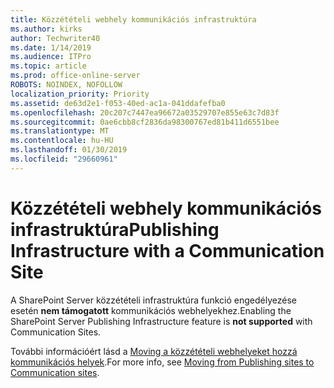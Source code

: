 ```yaml
---
title: Közzétételi webhely kommunikációs infrastruktúra
ms.author: kirks
author: Techwriter40
ms.date: 1/14/2019
ms.audience: ITPro
ms.topic: article
ms.prod: office-online-server
ROBOTS: NOINDEX, NOFOLLOW
localization_priority: Priority
ms.assetid: de63d2e1-f053-40ed-ac1a-041ddafefba0
ms.openlocfilehash: 20c207c7447ea96672a03529707e855e63c7d83f
ms.sourcegitcommit: 0ae6cbb8cf2836da98300767ed81b411d6551bee
ms.translationtype: MT
ms.contentlocale: hu-HU
ms.lasthandoff: 01/30/2019
ms.locfileid: "29660961"
---
```

# <a name="publishing-infrastructure-with-a-communication-site"></a><span data-ttu-id="c9a58-102">Közzétételi webhely kommunikációs infrastruktúra</span><span class="sxs-lookup"><span data-stu-id="c9a58-102">Publishing Infrastructure with a Communication Site</span></span>


<span data-ttu-id="c9a58-103">A SharePoint Server közzétételi infrastruktúra funkció engedélyezése esetén **nem támogatott** kommunikációs webhelyekhez.</span><span class="sxs-lookup"><span data-stu-id="c9a58-103">Enabling the SharePoint Server Publishing Infrastructure feature is **not supported** with Communication Sites.</span></span> 
  
<span data-ttu-id="c9a58-104">További információért lásd a [Moving a közzétételi webhelyeket hozzá kommunikációs helyek](https://docs.microsoft.com/sharepoint/publishing-sites-classic-to-modern-experience).</span><span class="sxs-lookup"><span data-stu-id="c9a58-104">For more info, see [Moving from Publishing sites to Communication sites](https://docs.microsoft.com/sharepoint/publishing-sites-classic-to-modern-experience).</span></span> 
  

